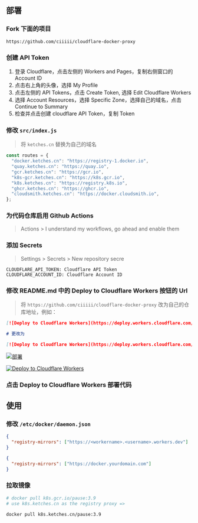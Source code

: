 ## 部署

### Fork 下面的项目

`https://github.com/ciiiii/cloudflare-docker-proxy`

### 创建 API Token

1. 登录 Cloudflare，点击左侧的 Workers and Pages，复制右侧窗口的 Account ID
2. 点击右上角的头像，选择 My Profile
3. 点击左侧的 API Tokens，点击 Create Token, 选择 Edit Cloudflare Workers
4. 选择 Account Resources，选择 Specific Zone，选择自己的域名，点击 Continue to Summary
5. 检查并点击创建 cloudflare API Token，复制 Token

### 修改 `src/index.js`

> 将 `ketches.cn` 替换为自己的域名

```javascript
const routes = {
  "docker.ketches.cn": "https://registry-1.docker.io",
  "quay.ketches.cn": "https://quay.io",
  "gcr.ketches.cn": "https://gcr.io",
  "k8s-gcr.ketches.cn": "https://k8s.gcr.io",
  "k8s.ketches.cn": "https://registry.k8s.io",
  "ghcr.ketches.cn": "https://ghcr.io",
  "cloudsmith.ketches.cn": "https://docker.cloudsmith.io",
};
```

### 为代码仓库启用 Github Actions

> Actions > I understand my workflows, go ahead and enable them

### 添加 Secrets

> Settings > Secrets > New repository secre

```
CLOUDFLARE_API_TOKEN: Cloudflare API Token
CLOUDFLARE_ACCOUNT_ID: Cloudflare Account ID

```

### 修改 README.md 中的 Deploy to Cloudflare Workers 按钮的 Url

> 将 `https://github.com/ciiiii/cloudflare-docker-proxy` 改为自己的仓库地址，例如：

```markdown
[![Deploy to Cloudflare Workers](https://deploy.workers.cloudflare.com/button)](https://deploy.workers.cloudflare.com/?url=https://github.com/ciiiii/cloudflare-docker-proxy)

# 更改为

[![Deploy to Cloudflare Workers](https://deploy.workers.cloudflare.com/button)](https://deploy.workers.cloudflare.com/?url=https://github.com/npcxiao/cloudflare-docker-proxy)
```

[![部署](https://deploy.workers.cloudflare.com/button)](https://deploy.workers.cloudflare.com/?url=https://github.com/npcxiao/cloudflare-docker-proxy)


[![Deploy to Cloudflare Workers](https://deploy.workers.cloudflare.com/button)](https://deploy.workers.cloudflare.com/?url=https://github.com/ciiiii/cloudflare-docker-proxy)

### 点击 Deploy to Cloudflare Workers 部署代码

## 使用

### 修改 `/etc/docker/daemon.json`

```json
{
  "registry-mirrors": ["https://<workername>.<username>.workers.dev"]
}
```

```json
{
  "registry-mirrors": ["https://docker.yourdomain.com"]
}
```

### 拉取镜像

```bash
# docker pull k8s.gcr.io/pause:3.9
# use k8s.ketches.cn as the registry proxy =>

docker pull k8s.ketches.cn/pause:3.9
```


